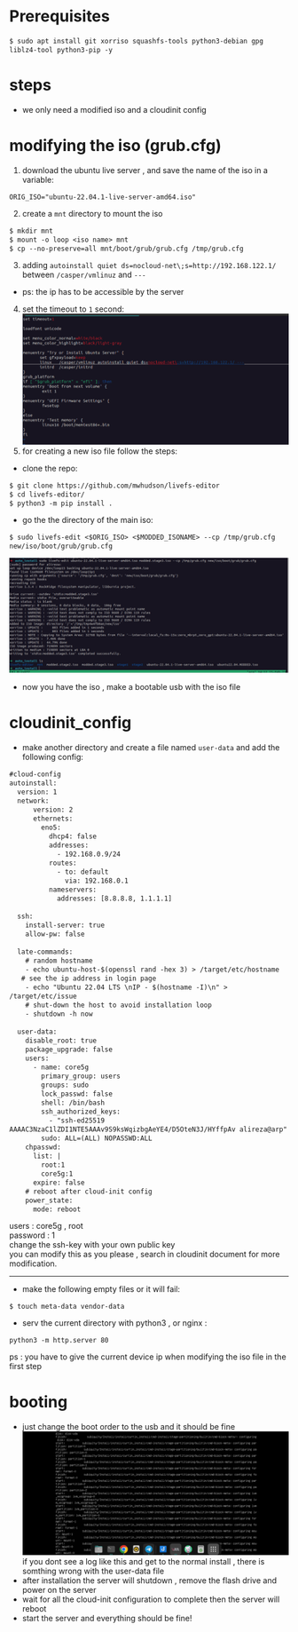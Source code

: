 # Prerequisites
```
$ sudo apt install git xorriso squashfs-tools python3-debian gpg liblz4-tool python3-pip -y
```

# steps
* we only need a modified iso and a cloudinit config 

# modifying the iso (grub.cfg)
1. download the ubuntu live server , and save the name of the iso in a variable:
```
ORIG_ISO="ubuntu-22.04.1-live-server-amd64.iso"
```

2. create a `mnt` directory to mount the iso
```
$ mkdir mnt
$ mount -o loop <iso name> mnt
$ cp --no-preserve=all mnt/boot/grub/grub.cfg /tmp/grub.cfg
```

3. adding  `autoinstall quiet ds=nocloud-net\;s=http://192.168.122.1/`  between `/casper/vmlinuz` and `---`      

* ps: the ip has to be accessible by the server      
4. set the timeout to `1` second:
![f8b1496b9760d29522bfadb9145276ba.png](./_resources/f8b1496b9760d29522bfadb9145276ba.png)
5. for creating a new iso file follow the steps:
* clone the repo:
```
$ git clone https://github.com/mwhudson/livefs-editor
$ cd livefs-editor/
$ python3 -m pip install .
```
* go the the directory of the main iso:
```
$ sudo livefs-edit <$ORIG_ISO> <$MODDED_ISONAME> --cp /tmp/grub.cfg new/iso/boot/grub/grub.cfg
```
![00d8f60233af56f8a65f6d88d67c31af.png](./_resources/00d8f60233af56f8a65f6d88d67c31af.png)
* now you have the iso , make  a bootable usb with the iso file
# cloudinit_config
* make another directory and create a file named `user-data` and add the following config:
```
#cloud-config
autoinstall:
  version: 1
  network:
      version: 2
      ethernets:
        eno5:
          dhcp4: false
          addresses:
            - 192.168.0.9/24
          routes:
            - to: default
              via: 192.168.0.1
          nameservers:
            addresses: [8.8.8.8, 1.1.1.1]

  ssh:
    install-server: true
    allow-pw: false

  late-commands:
  	# random hostname 
    - echo ubuntu-host-$(openssl rand -hex 3) > /target/etc/hostname
   # see the ip address in login page 
    - echo "Ubuntu 22.04 LTS \nIP - $(hostname -I)\n" > /target/etc/issue
    # shut-down the host to avoid installation loop
    - shutdown -h now

  user-data:
    disable_root: true
    package_upgrade: false
    users:
      - name: core5g
        primary_group: users
        groups: sudo
        lock_passwd: false
        shell: /bin/bash
        ssh_authorized_keys:
          - "ssh-ed25519 AAAAC3NzaC1lZDI1NTE5AAAv9S9ksWqizbgAeYE4/D5OteN3J/HYffpAv alireza@arp" 
        sudo: ALL=(ALL) NOPASSWD:ALL
    chpasswd:
      list: |
        root:1
        core5g:1
      expire: false
    # reboot after cloud-init config
    power_state:
      mode: reboot
```

users : core5g , root             
password : 1             
change the ssh-key with your own public key                    
you can modify this as you please , search in cloudinit document for more modification.        
***
* make the following empty files or it will fail: 
```
$ touch meta-data vendor-data
```

*  serv the current directory with python3 , or nginx :
```
python3 -m http.server 80
```
ps : you have to give the current device ip when modifying the iso file in the first step 

# booting
* just change the boot order to the usb and it should be fine
![500a85d7533d23f3941fe8b6cf0ef0ef.png](./_resources/500a85d7533d23f3941fe8b6cf0ef0ef.png)
if you dont see a log like this and get to the normal install , there is somthing wrong with the user-data file
* after installation the server will shutdown , remove the flash drive and power on the server
* wait for all the cloud-init configuration to complete then the server will reboot
* start the server and everything should be fine!
